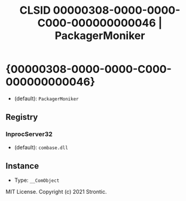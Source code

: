 ﻿---
title: "CLSID 00000308-0000-0000-C000-000000000046 | PackagerMoniker"
excerpt: What is COM-Object CLSID 00000308-0000-0000-C000-000000000046?
---

# {00000308-0000-0000-C000-000000000046}

* (default): `PackagerMoniker`

## Registry


### InprocServer32

* (default): `combase.dll`

## Instance

* Type: `__ComObject`

MIT License. Copyright (c) 2021 Strontic.


